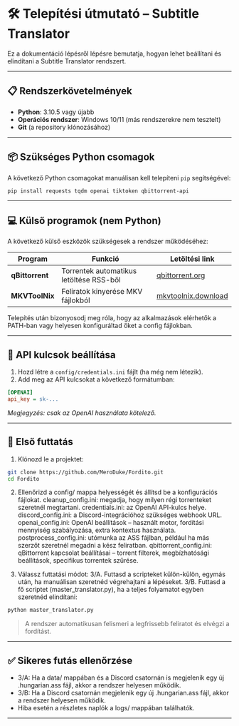 # 🛠️ Telepítési útmutató – Subtitle Translator

Ez a dokumentáció lépésről lépésre bemutatja, hogyan lehet beállítani és elindítani a Subtitle Translator rendszert.

---

## 📋 Rendszerkövetelmények

- **Python**: 3.10.5 vagy újabb
- **Operációs rendszer**: Windows 10/11 (más rendszerekre nem tesztelt)
- **Git** (a repository klónozásához)

---

## 📦 Szükséges Python csomagok

A következő Python csomagokat manuálisan kell telepíteni `pip` segítségével:

```bash
pip install requests tqdm openai tiktoken qbittorrent-api
```

---

## 💻 Külső programok (nem Python)

A következő külső eszközök szükségesek a rendszer működéséhez:

| Program          | Funkció                               | Letöltési link |
|------------------|----------------------------------------|----------------|
| **qBittorrent**   | Torrentek automatikus letöltése RSS-ből | [qbittorrent.org](https://www.qbittorrent.org/) |
| **MKVToolNix**    | Feliratok kinyerése MKV fájlokból       | [mkvtoolnix.download](https://mkvtoolnix.download/) |

Telepítés után bizonyosodj meg róla, hogy az alkalmazások elérhetők a PATH-ban vagy helyesen konfiguráltad őket a config fájlokban.

---

## 🔐 API kulcsok beállítása

1. Hozd létre a `config/credentials.ini` fájlt (ha még nem létezik).
2. Add meg az API kulcsokat a következő formátumban:

```ini
[OPENAI]
api_key = sk-...
```

*Megjegyzés: csak az OpenAI használata kötelező.*

---

## 🏁 Első futtatás

1. Klónozd le a projektet:

```bash
git clone https://github.com/MeroDuke/Fordito.git
cd Fordito
```

2. Ellenőrizd a config/ mappa helyességét és állítsd be a konfigurációs fájlokat.
    cleanup_config.ini: megadja, hogy milyen régi torrenteket szeretnél megtartani.
    credentials.ini: az OpenAI API-kulcs helye.
    discord_config.ini: a Discord-integrációhoz szükséges webhook URL.
    openai_config.ini: OpenAI beállítások – használt motor, fordítási mennyiség szabályozása, extra kontextus használata.
    postprocess_config.ini: utómunka az ASS fájlban, például ha más szerzőt szeretnél megadni a kész feliratban.
    qbittorrent_config.ini: qBittorrent kapcsolat beállításai – torrent filterek, megbízhatósági beállítások, specifikus torrentek szűrése.

3. Válassz futtatási módot:
    3/A. Futtasd a scripteket külön-külön, egymás után, ha manuálisan szeretnéd végrehajtani a lépéseket.
    3/B. Futtasd a fő scriptet (master_translator.py), ha a teljes folyamatot egyben szeretnéd elindítani:
```bash
python master_translator.py
```

> A rendszer automatikusan felismeri a legfrissebb feliratot és elvégzi a fordítást.

---

## ✅ Sikeres futás ellenőrzése

- 3/A: Ha a data/ mappában és a Discord csatornán is megjelenik egy új .hungarian.ass fájl, akkor a rendszer helyesen működik.
- 3/B: Ha a Discord csatornán megjelenik egy új .hungarian.ass fájl, akkor a rendszer helyesen működik.
- Hiba esetén a részletes naplók a logs/ mappában találhatók.

---
